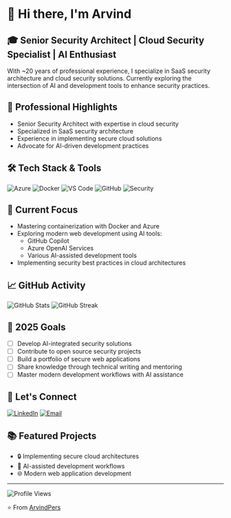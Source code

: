 # 👋 Hi there, I'm Arvind

## 🎓 Senior Security Architect | Cloud Security Specialist | AI Enthusiast

With ~20 years of professional experience, I specialize in SaaS security architecture and cloud security solutions. Currently exploring the intersection of AI and development tools to enhance security practices.

## 🌟 Professional Highlights
- Senior Security Architect with expertise in cloud security
- Specialized in SaaS security architecture
- Experience in implementing secure cloud solutions
- Advocate for AI-driven development practices

## 🛠️ Tech Stack & Tools
![Azure](https://img.shields.io/badge/azure-%230072C6.svg?style=for-the-badge&logo=microsoftazure&logoColor=white)
![Docker](https://img.shields.io/badge/docker-%230db7ed.svg?style=for-the-badge&logo=docker&logoColor=white)
![VS Code](https://img.shields.io/badge/VS%20Code-0078d7.svg?style=for-the-badge&logo=visual-studio-code&logoColor=white)
![GitHub](https://img.shields.io/badge/github-%23121011.svg?style=for-the-badge&logo=github&logoColor=white)
![Security](https://img.shields.io/badge/Security-FF0000?style=for-the-badge&logo=security&logoColor=white)

## 🌱 Current Focus
- Mastering containerization with Docker and Azure
- Exploring modern web development using AI tools:
  - GitHub Copilot
  - Azure OpenAI Services
  - Various AI-assisted development tools
- Implementing security best practices in cloud architectures

## 📈 GitHub Activity
![GitHub Stats](https://github-readme-stats.vercel.app/api?username=ArvindPers&show_icons=true&theme=dark)
![GitHub Streak](https://github-readme-streak-stats.herokuapp.com/?user=ArvindPers&theme=dark)

## 🎯 2025 Goals
- [ ] Develop AI-integrated security solutions
- [ ] Contribute to open source security projects
- [ ] Build a portfolio of secure web applications
- [ ] Share knowledge through technical writing and mentoring
- [ ] Master modern development workflows with AI assistance

## 🤝 Let's Connect
[![LinkedIn](https://img.shields.io/badge/linkedin-%230077B5.svg?style=for-the-badge&logo=linkedin&logoColor=white)](https://www.linkedin.com/in/arvind-srinivas-cloudsecurityarchitect-ai-learner/)
[![Email](https://img.shields.io/badge/Email-D14836?style=for-the-badge&logo=gmail&logoColor=white)](mailto:adsandsvcs@gmail.com)

## 📚 Featured Projects
- 🔒 Implementing secure cloud architectures
- 🤖 AI-assisted development workflows
- 🌐 Modern web application development

---
![Profile Views](https://komarev.com/ghpvc/?username=ArvindPers&color=blue&style=flat-square)

⭐️ From [ArvindPers](https://github.com/ArvindPers)